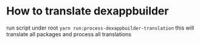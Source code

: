 # How to translate dexappbuilder

run script under root `yarn run:process-dexappbuilder-translation` this will translate all packages and process all translations
